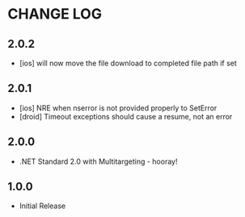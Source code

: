 # CHANGE LOG

## 2.0.2
* [ios] will now move the file download to completed file path if set

## 2.0.1
* [ios] NRE when nserror is not provided properly to SetError
* [droid] Timeout exceptions should cause a resume, not an error

## 2.0.0
* .NET Standard 2.0 with Multitargeting - hooray!

## 1.0.0
* Initial Release